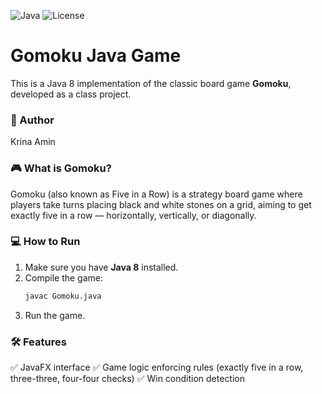 ![Java](https://img.shields.io/badge/language-Java-blue)
![License](https://img.shields.io/badge/license-MIT-green)

# Gomoku Java Game

This is a Java 8 implementation of the classic board game **Gomoku**, developed as a class project.

### 🙌 Author
Krina Amin

### 🎮 What is Gomoku?
Gomoku (also known as Five in a Row) is a strategy board game where players take turns placing black and white stones on a grid, aiming to get exactly five in a row — horizontally, vertically, or diagonally.

### 💻 How to Run
1. Make sure you have **Java 8** installed.
2. Compile the game:
   ```bash
   javac Gomoku.java
3. Run the game.

### 🛠 Features
✅ JavaFX interface 
✅ Game logic enforcing rules (exactly five in a row, three-three, four-four checks)
✅ Win condition detection
